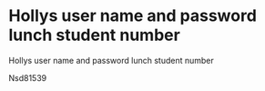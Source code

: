 # Hollys user name and password lunch student number

Hollys user name and password lunch student number

Nsd81539
